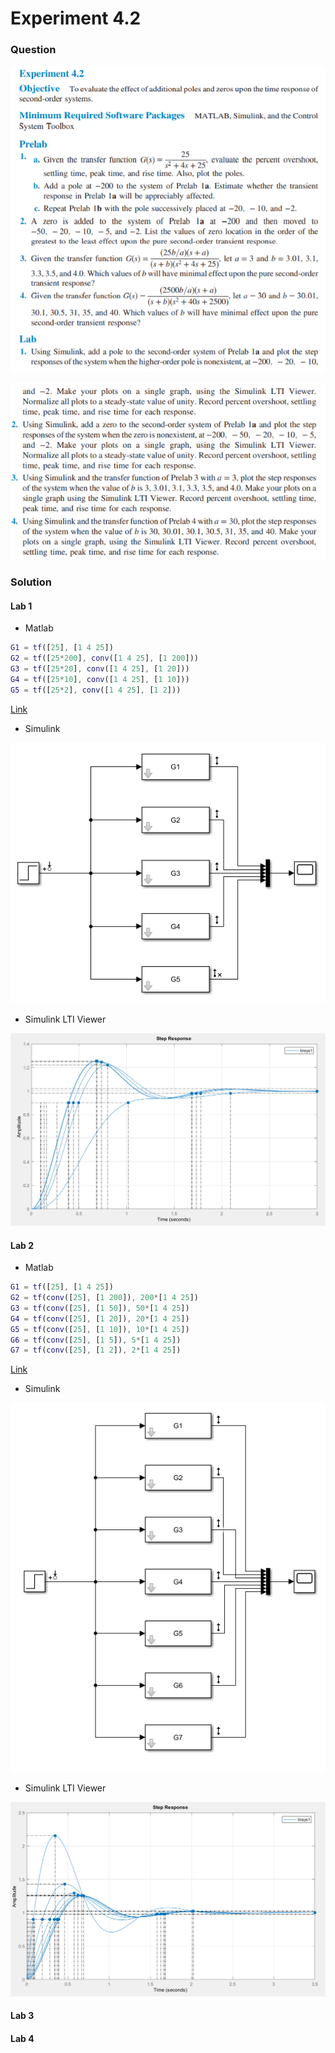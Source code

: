 # Experiment 4.2
### Question

![Exp4_2_1](https://github.com/Offliners/NTNU-ME-Automatic-Control-Lab/blob/master/Week%208/Experiment-4-2/Exp4_2_1.PNG)

![Exp4_2_2](https://github.com/Offliners/NTNU-ME-Automatic-Control-Lab/blob/master/Week%208/Experiment-4-2/Exp4_2_2.PNG)

### Solution
#### Lab 1
* Matlab
```matlab
G1 = tf([25], [1 4 25])
G2 = tf([25*200], conv([1 4 25], [1 200]))
G3 = tf([25*20], conv([1 4 25], [1 20]))
G4 = tf([25*10], conv([1 4 25], [1 10]))
G5 = tf([25*2], conv([1 4 25], [1 2]))
```
[Link](Lab1.m)

* Simulink

![Lab1_simulink](https://github.com/Offliners/NTNU-ME-Automatic-Control-Lab/blob/master/Week%208/Experiment-4-2/Lab1_simulink.PNG)

* Simulink LTI Viewer

![Lab1_LTI](https://github.com/Offliners/NTNU-ME-Automatic-Control-Lab/blob/master/Week%208/Experiment-4-2/Lab1_LTI.PNG)

#### Lab 2
* Matlab
```matlab
G1 = tf([25], [1 4 25])
G2 = tf(conv([25], [1 200]), 200*[1 4 25])
G3 = tf(conv([25], [1 50]), 50*[1 4 25])
G4 = tf(conv([25], [1 20]), 20*[1 4 25])
G5 = tf(conv([25], [1 10]), 10*[1 4 25])
G6 = tf(conv([25], [1 5]), 5*[1 4 25])
G7 = tf(conv([25], [1 2]), 2*[1 4 25])
```
[Link](Lab1.m)

* Simulink

![Lab1_simulink](https://github.com/Offliners/NTNU-ME-Automatic-Control-Lab/blob/master/Week%208/Experiment-4-2/Lab2_simulink.PNG)

* Simulink LTI Viewer

![Lab1_LTI](https://github.com/Offliners/NTNU-ME-Automatic-Control-Lab/blob/master/Week%208/Experiment-4-2/Lab2_LTI.PNG)

#### Lab 3

#### Lab 4
